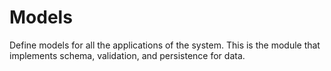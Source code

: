 # Models
Define models for all the applications of the system. This is the module that implements schema, validation, and persistence for data.
